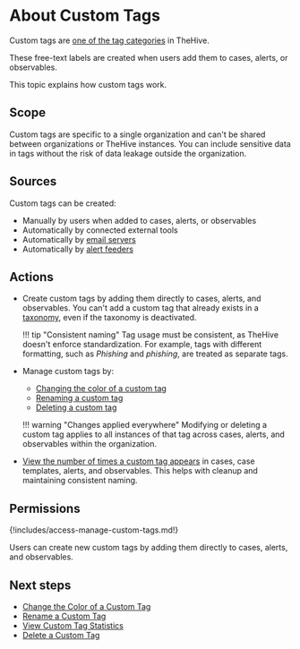 # About Custom Tags

Custom tags are [one of the tag categories](../../../analyst-corner/cases/tags/about-tags.md#sources) in TheHive.

These free-text labels are created when users add them to cases, alerts, or observables.

This topic explains how custom tags work.

## Scope

Custom tags are specific to a single organization and can't be shared between organizations or TheHive instances. You can include sensitive data in tags without the risk of data leakage outside the organization.

## Sources

Custom tags can be created:

* Manually by users when added to cases, alerts, or observables
* Automatically by connected external tools
* Automatically by [email servers](../../../../administration/email-intake-connector/about-email-intake-connectors.md)
* Automatically by [alert feeders](../manage-feeders/about-feeders.md)

## Actions

* Create custom tags by adding them directly to cases, alerts, and observables. You can't add a custom tag that already exists in a [taxonomy](../../../../administration/taxonomies/about-taxonomies.md), even if the taxonomy is deactivated.

    !!! tip "Consistent naming"
        Tag usage must be consistent, as TheHive doesn't enforce standardization. For example, tags with different formatting, such as *Phishing* and *phishing*, are treated as separate tags.

* Manage custom tags by:

    * [Changing the color of a custom tag](change-the-color-of-a-custom-tag.md)
    * [Renaming a custom tag](rename-a-custom-tag.md)
    * [Deleting a custom tag](delete-a-custom-tag.md)

    !!! warning "Changes applied everywhere"
        Modifying or deleting a custom tag applies to all instances of that tag across cases, alerts, and observables within the organization.

* [View the number of times a custom tag appears](view-custom-tag-statistics.md) in cases, case templates, alerts, and observables. This helps with cleanup and maintaining consistent naming.

## Permissions

{!includes/access-manage-custom-tags.md!}

Users can create new custom tags by adding them directly to cases, alerts, and observables.

<h2>Next steps</h2>

* [Change the Color of a Custom Tag](change-the-color-of-a-custom-tag.md)
* [Rename a Custom Tag](rename-a-custom-tag.md)
* [View Custom Tag Statistics](view-custom-tag-statistics.md)
* [Delete a Custom Tag](delete-a-custom-tag.md)
